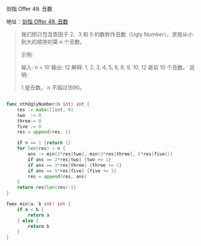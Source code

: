 剑指 Offer 49. 丑数

地址：[剑指 Offer 49. 丑数](https://leetcode-cn.com/problems/chou-shu-lcof/)

> 我们把只包含质因子 2、3 和 5 的数称作丑数（Ugly Number）。求按从小到大的顺序的第 n 个丑数。
>
>  
>
> 示例:
>
> 输入: n = 10
> 输出: 12
> 解释: 1, 2, 3, 4, 5, 6, 8, 9, 10, 12 是前 10 个丑数。
> 说明:  
>
> 1 是丑数。
> n 不超过1690。

``` scala

```

```go
func nthUglyNumber(n int) int {
    res := make([]int, 0)
    two  := 0
    three:= 0
    five := 0
    res = append(res, 1)

    if n == 1 {return 1}
    for len(res) < n {
        ans := min(2*res[two], min(3*res[three], 5*res[five]))
        if ans == 2*res[two] {two += 1}
        if ans == 3*res[three] {three += 1}
        if ans == 5*res[five] {five += 1}
        res = append(res, ans)
    }
    return res[len(res)-1]
}

func min(a, b int) int {
    if a < b {
        return a
    } else {
        return b
    }
}
```

